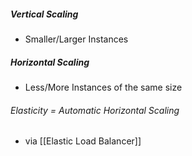 ##### Vertical Scaling
- Smaller/Larger Instances
##### Horizontal Scaling
- Less/More Instances of the same size
###### Elasticity = Automatic Horizontal Scaling
- via [[Elastic Load Balancer]]